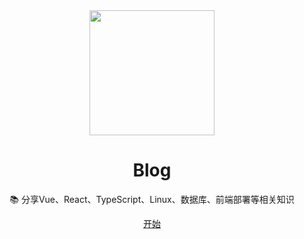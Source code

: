 <div align="center">
    <img width="200" src="http://learnfe.com/cherry.svg">
</div>

<h1 align="center">Blog</h1>

<p align="center">📚 分享Vue、React、TypeScript、Linux、数据库、前端部署等相关知识</p>

<div align="center"><a href="http://www.learnfe.com" target="_blank">开始</a></div>

</div>
